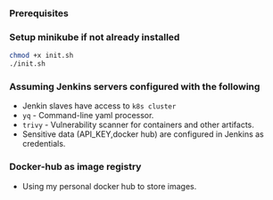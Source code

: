 ### Prerequisites
### Setup minikube if not already installed
```bash
chmod +x init.sh
./init.sh
```
### Assuming Jenkins servers configured with the following
- Jenkin slaves have access to `k8s cluster`
- `yq` - Command-line yaml processor.
- `trivy` - Vulnerability scanner for containers and other artifacts.
- Sensitive data (API_KEY,docker hub) are configured in Jenkins as credentials.

### Docker-hub as image registry
- Using my personal docker hub to store images.
